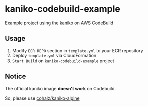 # kaniko-codebuild-example

Example project using the [kaniko](https://github.com/GoogleContainerTools/kaniko) on AWS CodeBuild

## Usage

1. Modify `ECR_REPO` section in `template.yml` to your ECR repository
2. Deploy `template.yml` via CloudFormation
3. `Start Build` on `kaniko-codebuild-example` project

## Notice

The official kaniko image **doesn't work** on Codebuild.

So, please use [cohalz/kaniko-alpine](https://hub.docker.com/r/cohalz/kaniko-alpine)
